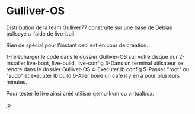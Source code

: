 # Gulliver-OS

Distribution de la team Gulliver77 construite sur une base de Debian bullseye a l'aide de live-buil.

Rien de spécial pour l'instant ceci est en cour de création.

1-Télécharger le code dans le dossier Gulliver-OS sur votre disque dur
2-Installer live-boot, live-build, live-config
3-Dans un terminal utilsateur se rendre dans le dossier Gulliver-OS
4-Executer lb config
5-Passer "root" ou "sudo" et éxecuter lb build
6-Aller boire un café il y en a pour plusieurs minutes.

Pour tester le live ainsi créé utiliser qemu-kvm ou virtualbox.

jp
